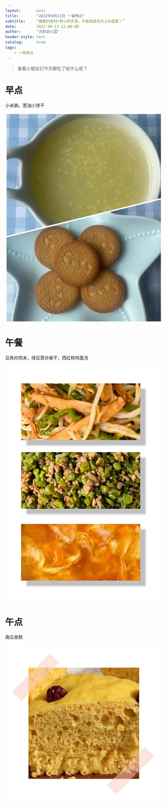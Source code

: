 ```yaml
---
layout:       post
title:        "2022年9月13日 一餐两点"
subtitle:     “健康的食材+悉心的烹调，才能成就舌尖上的盛宴！”
date:         2022-09-13 22:00:00
author:       "光彩幼儿园"
header-style: text
catalog:      true
tags:
    - 一餐两点
---
```

> 看看小朋友们今天都吃了些什么呢？

# 早点

小米粥，葱油小饼干

![](/img/in-post/meals/b1ca3fe7dab1c070a357ff575f4a0eca.jpg)

# 午餐

豆角炒肉末，绿豆芽炒香干，西红柿鸡蛋汤

![](/img/in-post/meals/5c9ba7c5f6aafc5b2d8cef724ee3b674.jpg)

# 午点

南瓜发糕

![](/img/in-post/meals/a15b42ee7273866872185da64fa200e0.jpg)
